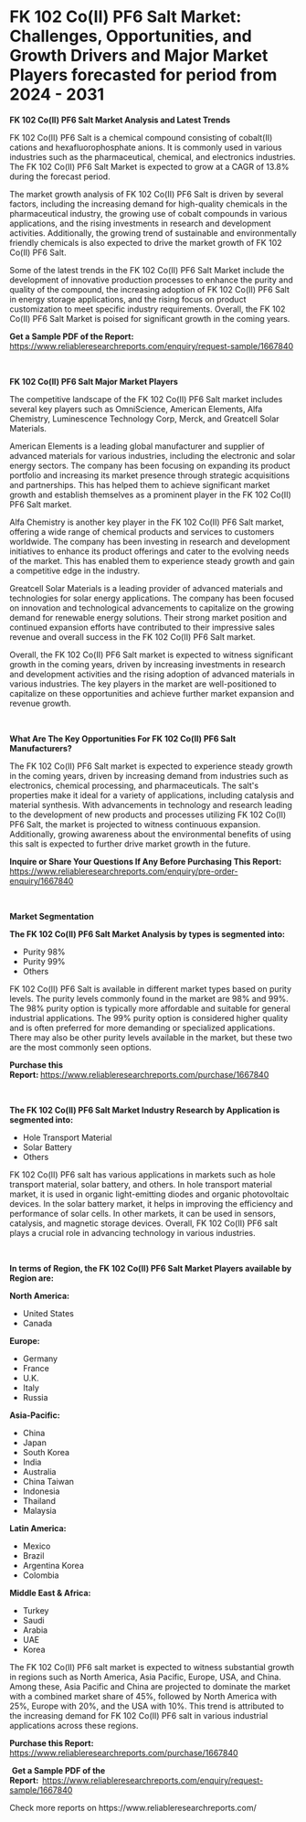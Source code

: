 <p><h1>FK 102 Co(II) PF6 Salt Market: Challenges, Opportunities, and Growth Drivers and Major Market Players forecasted for period from 2024 - 2031</h1></p><p><strong>FK 102 Co(II) PF6 Salt Market Analysis and Latest Trends</strong></p>
<p><p>FK 102 Co(II) PF6 Salt is a chemical compound consisting of cobalt(II) cations and hexafluorophosphate anions. It is commonly used in various industries such as the pharmaceutical, chemical, and electronics industries. The FK 102 Co(II) PF6 Salt Market is expected to grow at a CAGR of 13.8% during the forecast period.</p><p>The market growth analysis of FK 102 Co(II) PF6 Salt is driven by several factors, including the increasing demand for high-quality chemicals in the pharmaceutical industry, the growing use of cobalt compounds in various applications, and the rising investments in research and development activities. Additionally, the growing trend of sustainable and environmentally friendly chemicals is also expected to drive the market growth of FK 102 Co(II) PF6 Salt.</p><p>Some of the latest trends in the FK 102 Co(II) PF6 Salt Market include the development of innovative production processes to enhance the purity and quality of the compound, the increasing adoption of FK 102 Co(II) PF6 Salt in energy storage applications, and the rising focus on product customization to meet specific industry requirements. Overall, the FK 102 Co(II) PF6 Salt Market is poised for significant growth in the coming years.</p></p>
<p><strong>Get a Sample PDF of the Report:&nbsp;</strong> <a href="https://www.reliableresearchreports.com/enquiry/request-sample/1667840">https://www.reliableresearchreports.com/enquiry/request-sample/1667840</a></p>
<p>&nbsp;</p>
<p><strong>FK 102 Co(II) PF6 Salt Major Market Players</strong></p>
<p><p>The competitive landscape of the FK 102 Co(II) PF6 Salt market includes several key players such as OmniScience, American Elements, Alfa Chemistry, Luminescence Technology Corp, Merck, and Greatcell Solar Materials. </p><p>American Elements is a leading global manufacturer and supplier of advanced materials for various industries, including the electronic and solar energy sectors. The company has been focusing on expanding its product portfolio and increasing its market presence through strategic acquisitions and partnerships. This has helped them to achieve significant market growth and establish themselves as a prominent player in the FK 102 Co(II) PF6 Salt market.</p><p>Alfa Chemistry is another key player in the FK 102 Co(II) PF6 Salt market, offering a wide range of chemical products and services to customers worldwide. The company has been investing in research and development initiatives to enhance its product offerings and cater to the evolving needs of the market. This has enabled them to experience steady growth and gain a competitive edge in the industry.</p><p>Greatcell Solar Materials is a leading provider of advanced materials and technologies for solar energy applications. The company has been focused on innovation and technological advancements to capitalize on the growing demand for renewable energy solutions. Their strong market position and continued expansion efforts have contributed to their impressive sales revenue and overall success in the FK 102 Co(II) PF6 Salt market.</p><p>Overall, the FK 102 Co(II) PF6 Salt market is expected to witness significant growth in the coming years, driven by increasing investments in research and development activities and the rising adoption of advanced materials in various industries. The key players in the market are well-positioned to capitalize on these opportunities and achieve further market expansion and revenue growth.</p></p>
<p>&nbsp;</p>
<p><strong>What Are The Key Opportunities For FK 102 Co(II) PF6 Salt Manufacturers?</strong></p>
<p><p>The FK 102 Co(II) PF6 Salt market is expected to experience steady growth in the coming years, driven by increasing demand from industries such as electronics, chemical processing, and pharmaceuticals. The salt's properties make it ideal for a variety of applications, including catalysis and material synthesis. With advancements in technology and research leading to the development of new products and processes utilizing FK 102 Co(II) PF6 Salt, the market is projected to witness continuous expansion. Additionally, growing awareness about the environmental benefits of using this salt is expected to further drive market growth in the future.</p></p>
<p><strong>Inquire or Share Your Questions If Any Before Purchasing This Report:</strong> <a href="https://www.reliableresearchreports.com/enquiry/pre-order-enquiry/1667840">https://www.reliableresearchreports.com/enquiry/pre-order-enquiry/1667840</a></p>
<p>&nbsp;</p>
<p><strong>Market Segmentation</strong></p>
<p><strong>The FK 102 Co(II) PF6 Salt Market Analysis by types is segmented into:</strong></p>
<p><ul><li>Purity 98%</li><li>Purity 99%</li><li>Others</li></ul></p>
<p><p>FK 102 Co(II) PF6 Salt is available in different market types based on purity levels. The purity levels commonly found in the market are 98% and 99%. The 98% purity option is typically more affordable and suitable for general industrial applications. The 99% purity option is considered higher quality and is often preferred for more demanding or specialized applications. There may also be other purity levels available in the market, but these two are the most commonly seen options.</p></p>
<p><strong>Purchase this Report:&nbsp;</strong><a href="https://www.reliableresearchreports.com/purchase/1667840">https://www.reliableresearchreports.com/purchase/1667840</a></p>
<p>&nbsp;</p>
<p><strong>The FK 102 Co(II) PF6 Salt Market Industry Research by Application is segmented into:</strong></p>
<p><ul><li>Hole Transport Material</li><li>Solar Battery</li><li>Others</li></ul></p>
<p><p>FK 102 Co(II) PF6 salt has various applications in markets such as hole transport material, solar battery, and others. In hole transport material market, it is used in organic light-emitting diodes and organic photovoltaic devices. In the solar battery market, it helps in improving the efficiency and performance of solar cells. In other markets, it can be used in sensors, catalysis, and magnetic storage devices. Overall, FK 102 Co(II) PF6 salt plays a crucial role in advancing technology in various industries.</p></p>
<p>&nbsp;</p>
<p><strong>In terms of Region, the FK 102 Co(II) PF6 Salt Market Players available by Region are:</strong></p>
<p>
    <p> <strong> North America: </strong>
        <ul>
            <li>United States</li>
            <li>Canada</li>
        </ul>
        </p> 
    <p> <strong> Europe: </strong>
        <ul>
            <li>Germany</li>
            <li>France</li>
            <li>U.K.</li>
            <li>Italy</li>
            <li>Russia</li>
        </ul>
        </p> 
    <p> <strong> Asia-Pacific: </strong>
        <ul>
            <li>China</li>
            <li>Japan</li>
            <li>South Korea</li>
            <li>India</li>
            <li>Australia</li>
            <li>China Taiwan</li>
            <li>Indonesia</li>
            <li>Thailand</li>
            <li>Malaysia</li>
        </ul>
        </p> 
    <p> <strong> Latin America: </strong>
        <ul>
            <li>Mexico</li>
            <li>Brazil</li>
            <li>Argentina Korea</li>
            <li>Colombia</li>
        </ul>
        </p> 
    <p> <strong> Middle East & Africa: </strong>
        <ul>
            <li>Turkey</li>
            <li>Saudi</li>
            <li>Arabia</li>
            <li>UAE</li>
            <li>Korea</li>
        </ul>
    </p>
    </p>
<p><p>The FK 102 Co(II) PF6 salt market is expected to witness substantial growth in regions such as North America, Asia Pacific, Europe, USA, and China. Among these, Asia Pacific and China are projected to dominate the market with a combined market share of 45%, followed by North America with 25%, Europe with 20%, and the USA with 10%. This trend is attributed to the increasing demand for FK 102 Co(II) PF6 salt in various industrial applications across these regions.</p></p>
<p><strong>Purchase this Report: </strong><a href="https://www.reliableresearchreports.com/purchase/1667840">https://www.reliableresearchreports.com/purchase/1667840</a></p>
<p>&nbsp;<strong>Get a Sample PDF of the Report:&nbsp;&nbsp;</strong><a href="https://www.reliableresearchreports.com/enquiry/request-sample/1667840">https://www.reliableresearchreports.com/enquiry/request-sample/1667840</a></p>
<p><strong></strong></p>
<p>Check more reports on https://www.reliableresearchreports.com/</p>